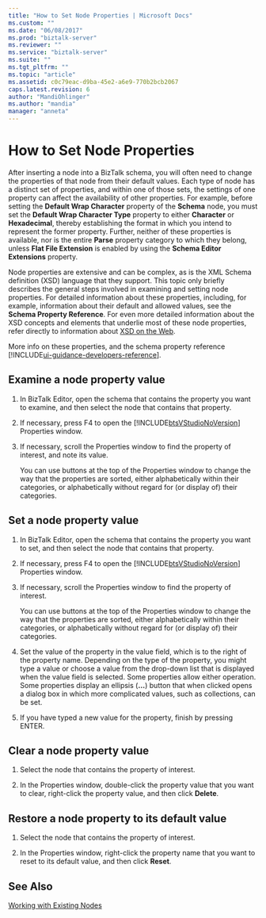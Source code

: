 ```yaml
---
title: "How to Set Node Properties | Microsoft Docs"
ms.custom: ""
ms.date: "06/08/2017"
ms.prod: "biztalk-server"
ms.reviewer: ""
ms.service: "biztalk-server"
ms.suite: ""
ms.tgt_pltfrm: ""
ms.topic: "article"
ms.assetid: c0c79eac-d9ba-45e2-a6e9-770b2bcb2067
caps.latest.revision: 6
author: "MandiOhlinger"
ms.author: "mandia"
manager: "anneta"
---
```

# How to Set Node Properties
After inserting a node into a BizTalk schema, you will often need to change the properties of that node from their default values. Each type of node has a distinct set of properties, and within one of those sets, the settings of one property can affect the availability of other properties. For example, before setting the **Default Wrap Character** property of the **Schema** node, you must set the **Default Wrap Character Type** property to either **Character** or **Hexadecimal**, thereby establishing the format in which you intend to represent the former property. Further, neither of these properties is available, nor is the entire **Parse** property category to which they belong, unless **Flat File Extension** is enabled by using the **Schema Editor Extensions** property.  

 Node properties are extensive and can be complex, as is the XML Schema definition (XSD) language that they support. This topic only briefly describes the general steps involved in examining and setting node properties. For detailed information about these properties, including, for example, information about their default and allowed values, see the **Schema Property Reference**. For even more detailed information about the XSD concepts and elements that underlie most of these node properties, refer directly to information about [XSD on the Web](../core/xsd-resources-on-the-web.md).  

More info on these properties, and the schema property reference [!INCLUDE[ui-guidance-developers-reference](../includes/ui-guidance-developers-reference.md)].

  
## Examine a node property value  
  
1.  In BizTalk Editor, open the schema that contains the property you want to examine, and then select the node that contains that property.  
  
2.  If necessary, press F4 to open the [!INCLUDE[btsVStudioNoVersion](../includes/btsvstudionoversion-md.md)] Properties window.  
  
3.  If necessary, scroll the Properties window to find the property of interest, and note its value.  
  
     You can use buttons at the top of the Properties window to change the way that the properties are sorted, either alphabetically within their categories, or alphabetically without regard for (or display of) their categories.  
  
## Set a node property value  
  
1.  In BizTalk Editor, open the schema that contains the property you want to set, and then select the node that contains that property.  
  
2.  If necessary, press F4 to open the [!INCLUDE[btsVStudioNoVersion](../includes/btsvstudionoversion-md.md)] Properties window.  
  
3.  If necessary, scroll the Properties window to find the property of interest.  
  
     You can use buttons at the top of the Properties window to change the way that the properties are sorted, either alphabetically within their categories, or alphabetically without regard for (or display of) their categories.  
  
4.  Set the value of the property in the value field, which is to the right of the property name. Depending on the type of the property, you might type a value or choose a value from the drop-down list that is displayed when the value field is selected. Some properties allow either operation. Some properties display an ellipsis (**...**) button that when clicked opens a dialog box in which more complicated values, such as collections, can be set.  
  
5.  If you have typed a new value for the property, finish by pressing ENTER.  
  
##  Clear a node property value  
  
1.  Select the node that contains the property of interest.  
  
2.  In the Properties window, double-click the property value that you want to clear, right-click the property value, and then click **Delete**.  
  
## Restore a node property to its default value  
  
1.  Select the node that contains the property of interest.  
  
2.  In the Properties window, right-click the property name that you want to reset to its default value, and then click **Reset**.  
  
## See Also  
 [Working with Existing Nodes](../core/working-with-existing-nodes.md)
